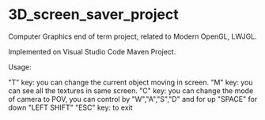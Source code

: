 # 3D_screen_saver_project
Computer Graphics end of term project, related to Modern OpenGL, LWJGL.

Implemented on Visual Studio Code Maven Project.

Usage:

"T" key: you can change the current object moving in screen.
"M" key: you can see all the textures in same screen.
"C" key: you can change the mode of camera to POV, you can control by "W","A","S","D" and for up "SPACE" for down "LEFT SHIFT"
"ESC" key: to exit

